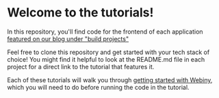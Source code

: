# Welcome to the tutorials!

In this repository, you'll find code for the frontend of each application [featured on our blog under "build projects"](https://www.webiny.com/blog/?query=build%20projects)

Feel free to clone this repository and get started with your tech stack of choice! You might find it helpful to look at the README.md file in each project for a direct link to the tutorial that features it.

Each of these tutorials will walk you through [getting started with Webiny](https://www.webiny.com/docs/get-started/install-webiny), which you will need to do before running the code in the tutorial.